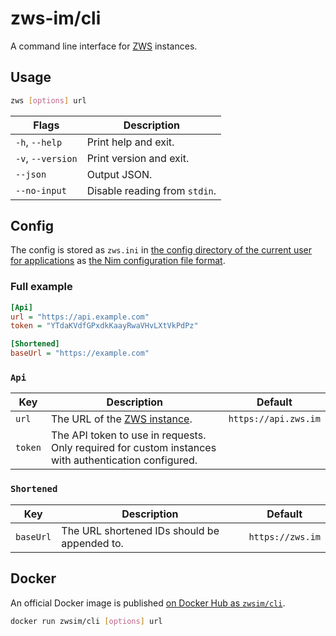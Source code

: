 # zws-im/cli

A command line interface for [ZWS][zws] instances.

## Usage

```sh
zws [options] url
```

| Flags             | Description                   |
| ----------------- | ----------------------------- |
| `-h`, `--help`    | Print help and exit.          |
| `-v`, `--version` | Print version and exit.       |
| `--json`          | Output JSON.                  |
| `--no-input`      | Disable reading from `stdin`. |

## Config

The config is stored as `zws.ini` in [the config directory of the current user for applications](https://nim-lang.org/docs/os.html#getConfigDir) as [the Nim configuration file format](https://nim-lang.org/docs/parsecfg.html).

### Full example

```ini
[Api]
url = "https://api.example.com"
token = "YTdaKVdfGPxdkKaayRwaVHvLXtVkPdPz"

[Shortened]
baseUrl = "https://example.com"
```

### `Api`

| Key     | Description                                                                                          | Default              |
| ------- | ---------------------------------------------------------------------------------------------------- | -------------------- |
| `url`   | The URL of the [ZWS instance][zws].                                                                  | `https://api.zws.im` |
| `token` | The API token to use in requests. Only required for custom instances with authentication configured. |                      |

### `Shortened`

| Key       | Description                                  | Default          |
| --------- | -------------------------------------------- | ---------------- |
| `baseUrl` | The URL shortened IDs should be appended to. | `https://zws.im` |

## Docker

An official Docker image is published [on Docker Hub as `zwsim/cli`](https://hub.docker.com/repository/docker/zwsim/cli/general).

```sh
docker run zwsim/cli [options] url
```

[zws]: https://github.com/zws-im/zws
